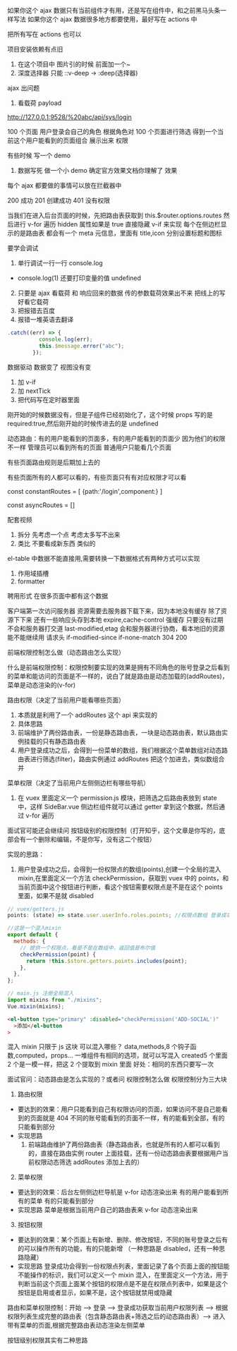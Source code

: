 如果你这个 ajax 数据只有当前组件才有用，还是写在组件中，和之前黑马头条一样写法
如果你这个 ajax 数据很多地方都要使用，最好写在 actions 中

把所有写在 actions 也可以

项目安装依赖有点旧

1. 在这个项目中 图片引的时候 前面加一个~
2. 深度选择器 只能 ::v-deep -> :deep(选择器)

ajax 出问题

1. 看载荷 payload

http://127.0.0.1:9528/%20abc/api/sys/login

100 个页面 用户登录会自己的角色 根据角色对 100 个页面进行筛选 得到一个当前这个用户能看到的页面组合 展示出来
权限

有些时候 写一个 demo

1. 数据写死 做一个小 demo 确定官方效果文档你理解了 效果

每个 ajax 都要做的事情可以放在拦截器中

200 成功
201 创建成功
401 没有权限

当我们在进入后台页面的时候，先把路由表获取到 this.$router.options.routes 然后进行 v-for 遍历 hidden 属性如果是 true 直接隐藏 v-if 来实现
每个在侧边栏显示的是路由表 都会有一个 meta 元信息，里面有 title,icon 分别设置标题和图标

要学会调试

1. 单行调试一行一行 console.log

- console.log(1) 还要打印变量的值 undefined

2. 只要是 ajax 看载荷 和 响应回来的数据 传的参数载荷效果出不来 把线上的写好看它载荷
3. 把报错去百度
4. 报错一堆英语去翻译

```js
.catch((err) => {
          console.log(err);
          this.$message.error("abc");
        });
```

数据驱动 数据变了 视图没有变

1. 加 v-if
2. 加 nextTick
3. 把代码写在定时器里面

刚开始的时候数据没有，但是子组件已经初始化了，这个时候 props 写的是 required:true,然后刚开始的时候传进去的是 undefined

动态路由：有的用户能看到的页面多，有的用户能看到的页面少
因为他们的权限不一样
管理员可以看到所有的页面
普通用户只能看几个页面

有些页面路由规则是后期加上去的

有些页面所有的人都可以看的，有些页面只有有对应权限才可以看

<!-- 静态路由表 -->

const constantRoutes = [
{path:'/login',component:}
]

<!-- 动态路由表 -->

const asyncRoutes = []

配套视频

1. 拆分 先考虑一个点 考虑太多写不出来
2. 类比 不要看成新东西 类似的

el-table 中数据不能直接用,需要转换一下数据格式有两种方式可以实现

1. 作用域插槽
2. formatter

聘用形式 在很多页面中都有这个数据

客户端第一次访问服务器 资源需要去服务器下载下来，因为本地没有缓存 除了资源下下来 还有一些响应头存到本地
expire,cache-control 强缓存 只要没有过期 不会和服务器打交道
last-modified,etag 会和服务器进行协商，看本地旧的资源能不能继续用 请求头 if-modified-since if-none-match 304 200

前端权限控制怎么做（动态路由怎么实现）

什么是前端权限控制：权限控制要实现的效果是拥有不同角色的账号登录之后看到的菜单和能访问的页面是不一样的，说白了就是路由是动态加载的(addRoutes)，菜单是动态渲染的(v-for)

路由权限（决定了当前用户能看哪些页面）

1. 本质就是利用了一个 addRoutes 这个 api 来实现的
2. 具体思路
3. 前端维护了两份路由表，一份是静态路由表，一块是动态路由表，默认路由实例挂载的只有静态路由表
4. 用户登录成功之后，会得到一份菜单的数组，我们根据这个菜单数组对动态路由表进行筛选(filter)，路由实例通过 addRoutes 把这个加进去，类似数组合并

菜单权限（决定了当前用户左侧侧边栏有哪些导航）

1. 在 vuex 里面定义一个 permission.js 模块，把筛选之后路由表放到 state 中，这样 SideBar.vue 侧边栏组件就可以通过 getter 拿到这个数据，然后通过 v-for 遍历

面试官可能还会继续问 按钮级别的权限控制（打开知乎，这个文章是你写的，底部会有一个删除和编辑，不是你写，没有这二个按钮）

实现的思路：

1. 用户登录成功之后，会得到一份权限点的数组(points),创建一个全局的混入 mixin,在里面定义一个方法 checkPermission，获取到 vuex 中的 points，和当前页面中这个按钮进行判断，看这个按钮需要权限点是不是在这个 points 里面，如果不是就 disabled

```js
// vuex/getters.js
points: (state) => state.user.userInfo.roles.points; //权限点数组 登录成功之后在userInfo中拿到的

//这是一个混入mixin
export default {
  methods: {
    // 提供一个权限点，看是不是在数组中，返回值是布尔值
    checkPermission(point) {
      return !this.$store.getters.points.includes(point);
    },
  },
};

// main.js 注册全局混入
import mixins from "./mixins";
Vue.mixin(mixins);
```

```html
<el-button type="primary" :disabled="checkPermission('ADD-SOCIAL')"
  >添加</el-button
>
```

混入 mixin 只限于 js 这块
可以混入哪些？ data,methods,8 个钩子函数,computed，props...
一堆组件有相同的选项，就可以写混入
created5 个里面 2 个是一模一样，把这 2 个提取到 mixin 里面 好处：相同的东西只要写一次

面试官问：动态路由是怎么实现的？或者问 权限控制怎么做
权限控制分为三大块

1. 路由权限

- 要达到的效果：用户只能看到自己有权限访问的页面，如果访问不是自己能看到的页面就是 404 不同的账号能看到的页面不一样，有的能看到全部，有的只能看到部分
- 实现思路
  1. 前端路由维护了两份路由表（静态路由表，也就是所有的人都可以看到的，直接在路由实例 router 上面挂载，还有一份动态路由表要根据用户当前权限动态筛选 addRoutes 添加上去的）

2. 菜单权限

- 要达到的效果：后台左侧侧边栏导航是 v-for 动态渲染出来 有的用户能看到所有的菜单 有的只能看到部分
- 实现思路 菜单是根据当前用户自己的路由表来 v-for 动态渲染出来

3. 按钮权限

- 要达到的效果：某个页面上有新增、删除、修改按钮，不同的账号登录之后有的可以操作所有的功能，有的只能新增 （一种思路是 disabled，还有一种思路隐藏）
- 实现思路 登录成功会得到一份权限点列表，里面记录了各个页面上面的按钮能不能操作的标识，我们可以定义一个 mixin 混入，在里面定义一个方法，用于判断当前这个页面上面某个按钮的权限点是不是在权限点列表中，如果是这个按钮是启用或者显示，如果不是，这个按钮就禁用或隐藏

路由和菜单权限控制：开始 --> 登录 --> 登录成功获取当前用户权限列表 --> 根据权限列表生成完整的路由表（包含静态路由表+筛选之后的动态路由表）--> 进入带有菜单的页面,根据完整路由表动态渲染左侧菜单

按钮级别权限其实有二种思路
